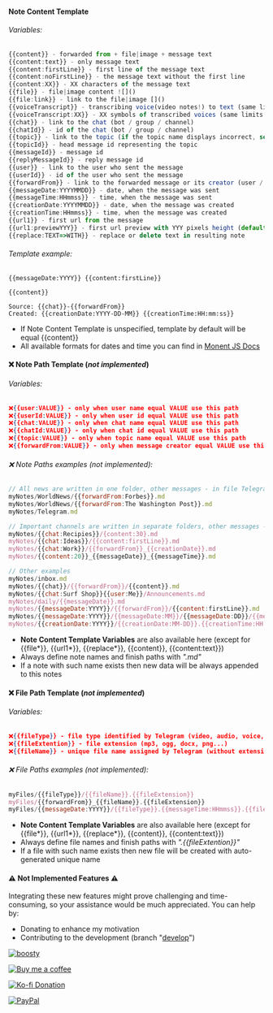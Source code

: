 #### Note Content Template

###### Variables:
```ts
{{content}} - forwarded from + file|image + message text
{{content:text}} - only message text
{{content:firstLine}} - first line of the message text
{{content:noFirstLine}} - the message text without the first line
{{content:XX}} - XX characters of the message text
{{file}} - file|image content ![]()
{{file:link}} - link to the file|image []()
{{voiceTranscript}} - transcribing voice(video notes!) to text (same limits as for Telegram Premium subscribers)
{{voiceTranscript:XX}} - XX symbols of transcribed voices (same limits as for Telegram Premium subscribers)
{{chat}} - link to the chat (bot / group / channel)
{{chatId}} - id of the chat (bot / group / channel)
{{topic}} - link to the topic (if the topic name displays incorrect, set the name manually using bot command "/topicName NAME")
{{topicId}} - head message id representing the topic
{{messageId}} - message id
{{replyMessageId}} - reply message id
{{user}} - link to the user who sent the message
{{userId}} - id of the user who sent the message
{{forwardFrom}} - link to the forwarded message or its creator (user / channel)
{{messageDate:YYYYMMDD}} - date, when the message was sent
{{messageTime:HHmmss}} - time, when the message was sent
{{creationDate:YYYYMMDD}} - date, when the message was created
{{creationTime:HHmmss}} - time, when the message was created
{{url1}} - first url from the message
{{url1:previewYYY}} - first url preview with YYY pixels height (default 250)
{{replace:TEXT=>WITH}} - replace or delete text in resulting note
```

###### Template example:
```
{{messageDate:YYYY}} {{content:firstLine}}

{{content}}

Source: {{chat}}-{{forwardFrom}}
Created: {{creationDate:YYYY-DD-MM}} {{creationTime:HH:mm:ss}}
```

- If Note Content Template is unspecified, template by default will be equal {{content}}
- All available formats for dates and time you can find in [Monent JS Docs](https://momentjs.com/docs/#/parsing/string-format/)




#### ❌ Note Path Template (*not implemented*)

###### Variables:
```json
❌{{user:VALUE}} - only when user name equal VALUE use this path
❌{{userId:VALUE}} - only when user id equal VALUE use this path
❌{{chat:VALUE}} - only when chat name equal VALUE use this path
❌{{chatId:VALUE}} - only when chat id equal VALUE use this path
❌{{topic:VALUE}} - only when topic name equal VALUE use this path
❌{{forwardFrom:VALUE}} - only when message creator equal VALUE use this path
```

###### ❌ Note Paths examples (*not implemented*):
```js
// All news are written in one folder, other messages - in file Telegram.md
myNotes/WorldNews/{{forwardFrom:Forbes}}.md
myNotes/WorldNews/{{forwardFrom:The Washington Post}}.md
myNotes/Telegram.md

// Important channels are written in separate folders, other messages - in root folder in separate notes
myNotes/{{chat:Recipies}}/{content:30}.md
myNotes/{{chat:Ideas}}/{{content:firstLine}}.md
myNotes/{{chat:Work}}/{{forwardFrom}}_{{creationDate}}.md
myNotes/{{content:20}}_{{messageDate}}_{{messageTime}}.md

// Other examples
myNotes/inbox.md
myNotes/{{chat}}/{{forwardFrom}}/{{content}}.md
myNotes/{{chat:Surf Shop}}{{user:Me}}/Announcements.md
myNotes/daily/{{messageDate}}.md
myNotes/{{messageDate:YYYY}}/{{forwardFrom}}/{{content:firstLine}}.md
myNotes/{{messageDate:YYYY}}/{{messageDate:MM}}/{{messageDate:DD}}/{{messageTime:HHmmssSSS}}.md
myNotes/{{creationDate:YYYY}}/{{creationDate:MM-DD}}.{{creationTime:HH:mm:ss(SSS)}}.md
```

-  **Note Content Template Variables** are also available here (except for {{file*}}, {{url1*}}, {{replace*}}, {{content}}, {{content:text}})
-  Always define note names and finish paths with *".md"*
-  If a note with such name exists then new data will be always appended to this notes 




#### ❌ File Path Template (*not implemented*)

###### Variables:
```json
❌{{fileType}} - file type identified by Telegram (video, audio, voice, photo, document...)
❌{{fileExtention}} - file extension (mp3, ogg, docx, png...)
❌{{fileName}} - unique file name assigned by Telegram (without extension)
```

###### ❌ File Paths examples (*not implemented*):
```js
myFiles/{{fileType}}/{{fileName}}.{{fileExtension}}
myFiles/{{forwardFrom}}_{{fileName}}.{{fileExtension}}
myFiles/{{messageDate:YYYY}}/{{fileType}}.{{messageTime:HHmmss}}.{{fileName}}.{{fileExtension}}
```

-  **Note Content Template Variables** are also available here (except for {{file*}}, {{url1*}}, {{replace*}}, {{content}}, {{content:text}})
-  Always define file names and finish paths with *".{{fileExtention}}"*
-  If a file with such name exists then new file will be created with auto-generated unique name




#### ⚠ Not Implemented Features ⚠

Integrating these new features might prove challenging and time-consuming, so your assistance would be much appreciated. You can help by:
-  Donating to enhance my motivation
-  Contributing to the development (branch "[develop](https://github.com/soberhacker/obsidian-telegram-sync/tree/develop)")

[![boosty](https://img.buymeacoffee.com/button-api/?text=boosty&emoji=💰&slug=soberhacker&button_colour=f17d1e&font_colour=000000&font_family=Bree&outline_colour=000000&coffee_colour=FFDD00)](https://boosty.to/soberhacker/donate)

[![Buy me a coffee](https://img.buymeacoffee.com/button-api/?text=Buy%20me%20a%20coffee&emoji=%E2%98%95&slug=soberhacker&button_colour=5F7FFF&font_colour=ffffff&font_family=Cookie&outline_colour=000000&coffee_colour=FFFFFF)](https://www.buymeacoffee.com/soberhacker)

[![Ko-fi Donation](https://ko-fi.com/img/githubbutton_sm.svg)](https://ko-fi.com/soberhacker)

[![PayPal](https://www.paypalobjects.com/webstatic/en_US/i/buttons/PP_logo_h_100x26.png)](https://www.paypal.com/donate/?hosted_button_id=VYSCUZX8MYGCU)